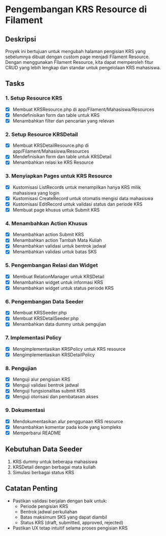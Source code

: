 # Pengembangan KRS Resource di Filament

## Deskripsi

Proyek ini bertujuan untuk mengubah halaman pengisian KRS yang sebelumnya dibuat dengan custom page menjadi Filament Resource. Dengan menggunakan Filament Resource, kita dapat memperoleh fitur CRUD yang lebih lengkap dan standar untuk pengelolaan KRS mahasiswa.

## Tasks

### 1. Setup Resource KRS

-   [x] Membuat KRSResource.php di app/Filament/Mahasiswa/Resources
-   [x] Mendefinisikan form dan table untuk KRS
-   [x] Menambahkan filter dan pencarian yang relevan

### 2. Setup Resource KRSDetail

-   [x] Membuat KRSDetailResource.php di app/Filament/Mahasiswa/Resources
-   [x] Mendefinisikan form dan table untuk KRSDetail
-   [x] Menambahkan relasi ke KRS Resource

### 3. Menyiapkan Pages untuk KRS Resource

-   [x] Kustomisasi ListRecords untuk menampilkan hanya KRS milik mahasiswa yang login
-   [x] Kustomisasi CreateRecord untuk otomatis mengisi data mahasiswa
-   [x] Kustomisasi EditRecord untuk validasi status dan periode KRS
-   [x] Membuat page khusus untuk Submit KRS

### 4. Menambahkan Action Khusus

-   [x] Menambahkan action Submit KRS
-   [x] Menambahkan action Tambah Mata Kuliah
-   [x] Menambahkan validasi untuk bentrok jadwal
-   [x] Menambahkan validasi untuk batas SKS

### 5. Pengembangan Relasi dan Widget

-   [x] Membuat RelationManager untuk KRSDetail
-   [x] Menambahkan widget untuk informasi KRS
-   [x] Menambahkan widget untuk status periode KRS

### 6. Pengembangan Data Seeder

-   [x] Membuat KRSSeeder.php
-   [x] Membuat KRSDetailSeeder.php
-   [x] Menambahkan data dummy untuk pengujian

### 7. Implementasi Policy

-   [x] Mengimplementasikan KRSPolicy untuk KRS resource
-   [x] Mengimplementasikan KRSDetailPolicy

### 8. Pengujian

-   [x] Menguji alur pengisian KRS
-   [x] Menguji validasi bentrok jadwal
-   [x] Menguji fungsionalitas submit KRS
-   [x] Menguji otorisasi dan pembatasan akses

### 9. Dokumentasi

-   [x] Mendokumentasikan alur penggunaan KRS resource
-   [x] Menambahkan komentar pada kode yang kompleks
-   [x] Memperbarui README

## Kebutuhan Data Seeder

1. KRS dummy untuk beberapa mahasiswa
2. KRSDetail dengan berbagai mata kuliah
3. Simulasi berbagai status KRS

## Catatan Penting

-   Pastikan validasi berjalan dengan baik untuk:
    -   Periode pengisian KRS
    -   Bentrok jadwal perkuliahan
    -   Batas maksimum SKS yang dapat diambil
    -   Status KRS (draft, submitted, approved, rejected)
-   Pastikan UX tetap intuitif selama proses pengisian KRS

